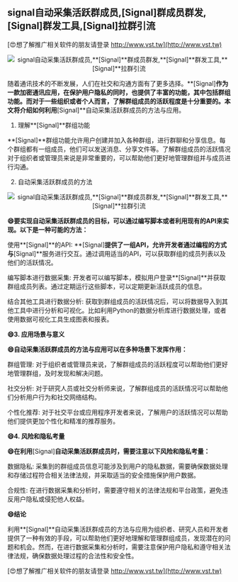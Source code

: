 ## **signal自动采集活跃群成员,**[Signal]**群成员群发,**[Signal]**群发工具,**[Signal]**拉群引流**

[😍想了解推广相关软件的朋友请登录 http://www.vst.tw](http://www.vst.tw)

 <center><img src="https://vst.tw/MP4/tuiguang/png/3.png" alt="signal自动采集活跃群成员,**[Signal]**群成员群发,**[Signal]**群发工具,**[Signal]**拉群引流"></center>

随着通讯技术的不断发展，人们在社交和沟通方面有了更多选择。**[Signal]**作为一款加密通讯应用，在保护用户隐私的同时，也提供了丰富的功能，其中包括群组功能。而对于一些组织或者个人而言，了解群组成员的活跃程度是十分重要的。本文将介绍如何利用**[Signal]**自动采集活跃群成员的方法与应用。

1. 理解**[Signal]**群组功能

**[Signal]**群组功能允许用户创建并加入各种群组，进行群聊和分享信息。每个群组都有一组成员，他们可以发送消息、分享文件等。了解群组成员的活跃情况对于组织者或管理员来说是非常重要的，可以帮助他们更好地管理群组并与成员进行沟通。

2. 自动采集活跃群成员的方法

 <center><img src="https://vst.tw/MP4/tuiguang/png/7.png" alt="signal自动采集活跃群成员,**[Signal]**群成员群发,**[Signal]**群发工具,**[Signal]**拉群引流"></center>

**😄要实现自动采集活跃群成员的目标，可以通过编写脚本或者利用现有的API来实现。以下是一种可能的方法：**

使用**[Signal]**的API: **[Signal]**提供了一组API，允许开发者通过编程的方式与**[Signal]**服务进行交互。通过调用适当的API，可以获取群组的成员列表以及他们的活跃情况。

编写脚本进行数据采集: 开发者可以编写脚本，模拟用户登录**[Signal]**并获取群组成员列表。通过定期运行这些脚本，可以定期更新活跃成员的信息。

结合其他工具进行数据分析: 获取到群组成员的活跃情况后，可以将数据导入到其他工具中进行分析和可视化。比如利用Python的数据分析库进行数据处理，或者使用数据可视化工具生成图表和报表。

**😄3. 应用场景与意义**

**😄自动采集活跃群成员的方法与应用可以在多种场景下发挥作用：**

群组管理: 对于组织者或管理员来说，了解群组成员的活跃程度可以帮助他们更好地管理群组，及时发现和解决问题。

社交分析: 对于研究人员或社交分析师来说，了解群组成员的活跃情况可以帮助他们分析用户行为和社交网络结构。

个性化推荐: 对于社交平台或应用程序开发者来说，了解用户的活跃情况可以帮助他们提供更加个性化和精准的推荐服务。

**😄4. 风险和隐私考量**

**😄在利用**[Signal]**自动采集活跃群成员时，需要注意以下风险和隐私考量：**

数据隐私: 采集到的群组成员信息可能涉及到用户的隐私数据，需要确保数据处理和存储过程符合相关法律法规，并采取适当的安全措施保护用户数据。

合规性: 在进行数据采集和分析时，需要遵守相关的法律法规和平台政策，避免违反用户隐私或侵犯他人权益。

**😄结论**

利用**[Signal]**自动采集活跃群成员的方法与应用为组织者、研究人员和开发者提供了一种有效的手段，可以帮助他们更好地理解和管理群组成员，发现潜在的问题和机会。然而，在进行数据采集和分析时，需要注意保护用户隐私和遵守相关法律法规，确保数据处理过程的合法性和安全性。

[😍想了解推广相关软件的朋友请登录 http://www.vst.tw](http://www.vst.tw)



